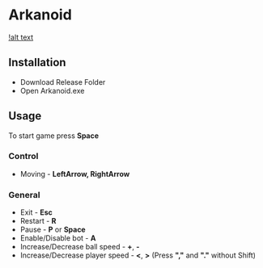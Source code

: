 # Arkanoid

[!alt text](https://github.com/Maksim787/Arkanoid/blob/main/Example/Screenshot.png)

## Installation
- Download Release Folder
- Open Arkanoid.exe

## Usage
To start game press **Space**

### Control
- Moving - **LeftArrow, RightArrow**

### General
- Exit - **Esc**
- Restart - **R**
- Pause - **P** or **Space**
- Enable/Disable bot - **A**
- Increase/Decrease ball speed - **+**, **-**
- Increase/Decrease player speed - **<**, **>** (Press **","** and **"."** without Shift)
